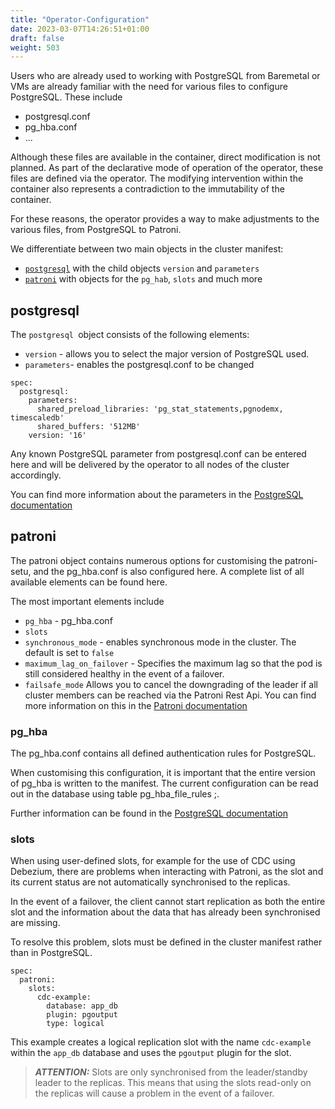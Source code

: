 ```yaml
---
title: "Operator-Configuration"
date: 2023-03-07T14:26:51+01:00
draft: false
weight: 503
---
```


Users who are already used to working with PostgreSQL from Baremetal or VMs are already familiar with the need for various files to configure PostgreSQL. These include
- postgresql.conf 
- pg_hba.conf
- ...

Although these files are available in the container, direct modification is not planned. As part of the declarative mode of operation of the operator, these files are defined via the operator. The modifying intervention within the container also represents a contradiction to the immutability of the container.

For these reasons, the operator provides a way to make adjustments to the various files, from PostgreSQL to Patroni. 

We differentiate between two main objects in the cluster manifest:
- [`postgresql`](documentation/how-to-use/configuration/#postgresql) with the child objects `version` and `parameters`
- [`patroni`](documentation/how-to-use/configuration/#patroni) with objects for the `pg_hab`, `slots` and much more

## postgresql

The `postgresql `object consists of the following elements:
- `version` - allows you to select the major version of PostgreSQL used. 
- `parameters`- enables the postgresql.conf to be changed

```
spec:
  postgresql:
    parameters:
      shared_preload_libraries: 'pg_stat_statements,pgnodemx, timescaledb'
      shared_buffers: '512MB'
    version: '16'
```

Any known PostgreSQL parameter from postgresql.conf can be entered here and will be delivered by the operator to all nodes of the cluster accordingly. 

You can find more information about the parameters in the [PostgreSQL documentation](https://www.postgresql.org/docs/)

## patroni

The patroni object contains numerous options for customising the patroni-setu, and the pg_hba.conf is also configured here. A complete list of all available elements can be found here. 

The most important elements include 
- `pg_hba` - pg_hba.conf
- `slots` 
- `synchronous_mode` - enables synchronous mode in the cluster. The default is set to `false`
- `maximum_lag_on_failover` - Specifies the maximum lag so that the pod is still considered healthy in the event of a failover.
- `failsafe_mode` Allows you to cancel the downgrading of the leader if all cluster members can be reached via the Patroni Rest Api. 
You can find more information on this in the [Patroni documentation](https://patroni-readthedocs-io.translate.goog/en/master/dcs_failsafe_mode.html?_x_tr_sl=auto&_x_tr_tl=de&_x_tr_hl=de&_x_tr_pto=wapp)

### pg_hba

The pg_hba.conf contains all defined authentication rules for PostgreSQL. 

When customising this configuration, it is important that the entire version of pg_hba is written to the manifest. 
The current configuration can be read out in the database using table pg_hba_file_rules ;. 

Further information can be found in the [PostgreSQL documentation](https://www.postgresql.org/docs/current/auth-pg-hba-conf.html)


### slots

When using user-defined slots, for example for the use of CDC using Debezium, there are problems when interacting with Patroni, as the slot and its current status are not automatically synchronised to the replicas. 

In the event of a failover, the client cannot start replication as both the entire slot and the information about the data that has already been synchronised are missing. 

To resolve this problem, slots must be defined in the cluster manifest rather than in PostgreSQL. 

```
spec:
  patroni:
    slots:
      cdc-example:
        database: app_db
        plugin: pgoutput
        type: logical
```
This example creates a logical replication slot with the name `cdc-example` within the `app_db` database and uses the `pgoutput` plugin for the slot.


> **_ATTENTION:_**  Slots are only synchronised from the leader/standby leader to the replicas. This means that using the slots read-only on the replicas will cause a problem in the event of a failover.


